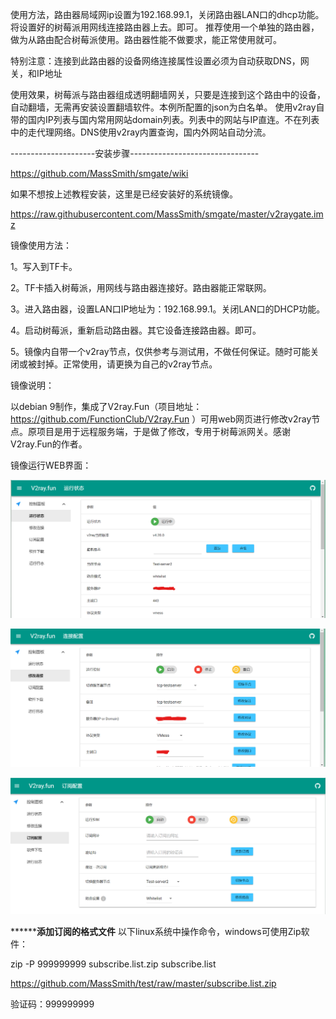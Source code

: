 使用方法，路由器局域网ip设置为192.168.99.1，关闭路由器LAN口的dhcp功能。将设置好的树莓派用网线连接路由器上去。即可。
推荐使用一个单独的路由器，做为从路由配合树莓派使用。路由器性能不做要求，能正常使用就可。

特别注意：连接到此路由器的设备网络连接属性设置必须为自动获取DNS，网关，和IP地址

使用效果，树莓派与路由器组成透明翻墙网关，只要是连接到这个路由中的设备，自动翻墙，无需再安装设置翻墙软件。本例所配置的json为白名单。
使用v2ray自带的国内IP列表与国内常用网站domain列表。列表中的网站与IP直连。不在列表中的走代理网络。DNS使用v2ray内置查询，国内外网站自动分流。

---------------------安装步骤--------------------------------

https://github.com/MassSmith/smgate/wiki

如果不想按上述教程安装，这里是已经安装好的系统镜像。

https://raw.githubusercontent.com/MassSmith/smgate/master/v2raygate.imz

镜像使用方法：

1。写入到TF卡。

2。TF卡插入树莓派，用网线与路由器连接好。路由器能正常联网。

3。进入路由器，设置LAN口IP地址为：192.168.99.1。关闭LAN口的DHCP功能。

4。启动树莓派，重新启动路由器。其它设备连接路由器。即可。

5。镜像内自带一个v2ray节点，仅供参考与测试用，不做任何保证。随时可能关闭或被封掉。正常使用，请更换为自己的v2ray节点。

镜像说明：

以debian 9制作，集成了V2ray.Fun（项目地址：https://github.com/FunctionClub/V2ray.Fun ）可用web网页进行修改v2ray节点。原项目是用于远程服务端，于是做了修改，专用于树莓派网关。感谢V2ray.Fun的作者。

镜像运行WEB界面：

![1.png](1.png)

![2.png](2.png)

![3.png](3.png)

******************************************添加订阅的格式文件************************************
以下linux系统中操作命令，windows可使用Zip软件：

zip -P 999999999 subscribe.list.zip subscribe.list

https://github.com/MassSmith/test/raw/master/subscribe.list.zip

验证码：999999999
